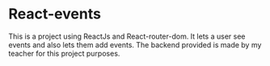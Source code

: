 # React-events
This is a project using ReactJs and React-router-dom. It lets a user see events and also lets them add events.
The backend  provided is made by my teacher for this project purposes.
